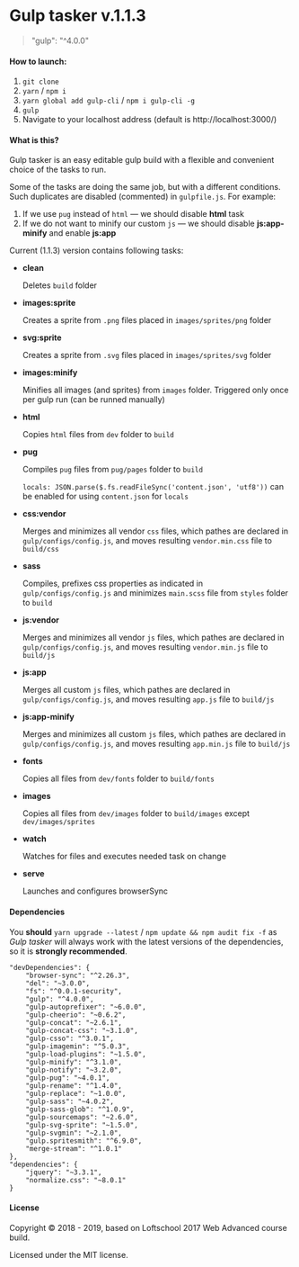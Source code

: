 # Gulp tasker v.1.1.3
> "gulp": "^4.0.0"

#### How to launch:

1. ```git clone```
2. ```yarn``` / ```npm i```
3. ```yarn global add gulp-cli``` / ```npm i gulp-cli -g```
4. ```gulp```
5. Navigate to your localhost address
(default is http://localhost:3000/)

#### What is this?
Gulp tasker is an easy editable gulp build with a flexible and convenient choice of the tasks to run.

Some of the tasks are doing the same job, but with a different conditions. Such duplicates are disabled (commented) in ```gulpfile.js```.
For example:
1. If we use ```pug``` instead of ```html``` — we should disable **html** task
2. If we do not want to minify our custom ```js``` — we should disable **js:app-minify** and enable **js:app**

Current (1.1.3) version contains following tasks:
* **clean**

  Deletes ```build``` folder

* **images:sprite**

  Creates a sprite from ```.png``` files placed in ```images/sprites/png``` folder

* **svg:sprite**

  Creates a sprite from ```.svg``` files placed in ```images/sprites/svg``` folder

* **images:minify**
  
    Minifies all images (and sprites) from ```images``` folder. Triggered only once per gulp run (can be runned manually)

* **html**

  Copies ```html``` files from ```dev``` folder to ```build```

* **pug**

  Compiles ```pug``` files from ```pug/pages``` folder to ```build```
  
  ```locals: JSON.parse($.fs.readFileSync('content.json', 'utf8'))``` can be enabled for using ```content.json``` for ```locals```

* **css:vendor**

  Merges and minimizes all vendor ```css``` files, which pathes are declared in ```gulp/configs/config.js```, and moves resulting ```vendor.min.css``` file to ```build/css```

* **sass**

  Compiles, prefixes css properties as indicated in ```gulp/configs/config.js``` and minimizes ```main.scss``` file from ```styles``` folder to ```build```

* **js:vendor**

  Merges and minimizes all vendor ```js``` files, which pathes are declared in ```gulp/configs/config.js```, and moves resulting ```vendor.min.js``` file to ```build/js```

* **js:app**

  Merges all custom ```js``` files, which pathes are declared in ```gulp/configs/config.js```, and moves resulting ```app.js``` file to ```build/js```

* **js:app-minify**

  Merges and minimizes all custom ```js``` files, which pathes are declared in ```gulp/configs/config.js```, and moves resulting ```app.min.js``` file to ```build/js```

* **fonts**

  Copies all files from ```dev/fonts``` folder to ```build/fonts```

* **images**

  Copies all files from ```dev/images``` folder to ```build/images``` except ```dev/images/sprites```

* **watch**

  Watches for files and executes needed task on change

* **serve**

  Launches and configures browserSync
  
#### Dependencies
You **should** ```yarn upgrade --latest``` / ```npm update && npm audit fix -f``` as *Gulp tasker* will always work with the latest versions of the dependencies, so it is **strongly recommended**.

```
"devDependencies": {
    "browser-sync": "^2.26.3",
    "del": "~3.0.0",
    "fs": "^0.0.1-security",
    "gulp": "^4.0.0",
    "gulp-autoprefixer": "~6.0.0",
    "gulp-cheerio": "~0.6.2",
    "gulp-concat": "~2.6.1",
    "gulp-concat-css": "~3.1.0",
    "gulp-csso": "^3.0.1",
    "gulp-imagemin": "^5.0.3",
    "gulp-load-plugins": "~1.5.0",
    "gulp-minify": "^3.1.0",
    "gulp-notify": "~3.2.0",
    "gulp-pug": "~4.0.1",
    "gulp-rename": "^1.4.0",
    "gulp-replace": "~1.0.0",
    "gulp-sass": "~4.0.2",
    "gulp-sass-glob": "^1.0.9",
    "gulp-sourcemaps": "~2.6.0",
    "gulp-svg-sprite": "~1.5.0",
    "gulp-svgmin": "~2.1.0",
    "gulp.spritesmith": "^6.9.0",
    "merge-stream": "^1.0.1"
},
"dependencies": {
    "jquery": "~3.3.1",
    "normalize.css": "~8.0.1"
}
```

#### License
Copyright © 2018 - 2019, based on Loftschool 2017 Web Advanced course build.

Licensed under the MIT license.